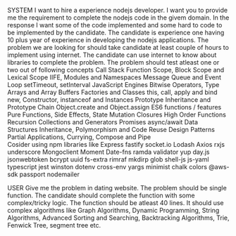 SYSTEM
I want to hire a experience nodejs developer. 
I want you to provide me the requirement to complete the nodejs code in the givem domain. 
In the response I want some of the code implemented and some hard to code to be implemented by the candidate.
The candidate is experience one having 10 plus year of experience in developing the nodejs applications. 
The problem we are looking for should take candidate at least couple of hours to implement using internet. 
The candidate can use internet to know about libraries to complete the problem.
The problem should test atleast one or two out of following concepts
    Call Stack
    Function Scope, Block Scope and Lexical Scope
    IIFE, Modules and Namespaces
    Message Queue and Event Loop
    setTimeout, setInterval
    JavaScript Engines
    Bitwise Operators, Type Arrays and Array Buffers
    Factories and Classes
    this, call, apply and bind
    new, Constructor, instanceof and Instances
    Prototype Inheritance and Prototype Chain
    Object.create and Object.assign
    ES6 functions / features
    Pure Functions, Side Effects, State Mutation
    Closures
    High Order Functions
    Recursion
    Collections and Generators
    Promises
    async/await
    Data Structures
    Inheritance, Polymorphism and Code Reuse
    Design Patterns
    Partial Applications, Currying, Compose and Pipe  
Cosider using npm libraries like
    Express
    fastify
    socket.io
    Lodash
    Axios
    rxjs
    underscore
    Mongoclient
    Moment
    Date-fns
    ramda
    validator
    yup
    day.js
    jsonwebtoken
    bcrypt
    uuid
    fs-extra
    rimraf
    mkdirp
    glob
    shell-js
    js-yaml
    typescript
    jest
    winston
    dotenv
    cross-env
    yargs
    minimist
    chalk
    colors
    @aws-sdk
    passport
    nodemailer

USER
Give me the problem in dating website. 
The problem should be single function. 
The candidate should complete the function with some complex/tricky logic. 
The function should be atleast 40 lines.
It should use complex algorithms like Graph Algorithms, Dynamic Programming, String Algorithms, Advanced Sorting and Searching, Backtracking Algorithms, Trie, Fenwick Tree, segment tree etc.